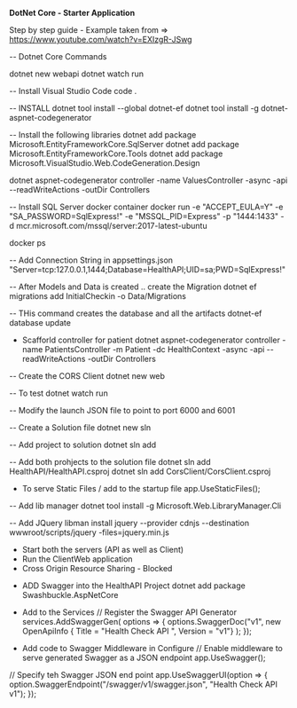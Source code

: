 **DotNet Core - Starter Application**

Step by step guide - Example taken from => https://www.youtube.com/watch?v=EXIzgR-JSwg


-- Dotnet Core Commands

dotnet new webapi
dotnet watch run

-- Install Visual Studio Code
code .

-- INSTALL 
dotnet tool install --global dotnet-ef
dotnet tool install -g dotnet-aspnet-codegenerator

-- Install the following libraries
dotnet add package Microsoft.EntityFrameworkCore.SqlServer
dotnet add package Microsoft.EntityFrameworkCore.Tools
dotnet add package Microsoft.VisualStudio.Web.CodeGeneration.Design

dotnet aspnet-codegenerator controller -name ValuesController -async -api --readWriteActions -outDir Controllers

-- Install SQL Server docker container 
docker run -e "ACCEPT_EULA=Y" -e "SA_PASSWORD=SqlExpress!" -e "MSSQL_PID=Express" -p "1444:1433" -d mcr.microsoft.com/mssql/server:2017-latest-ubuntu 

docker ps

-- Add Connection String in appsettings.json
"Server=tcp:127.0.0.1,1444;Database=HealthAPI;UID=sa;PWD=SqlExpress!"


-- After Models and Data is created .. create the Migration 
dotnet ef migrations add InitialCheckin -o Data/Migrations

-- THis command creates the database and all the artifacts
dotnet-ef database update 

- Scafforld controller for patient
dotnet aspnet-codegenerator controller -name PatientsController -m Patient -dc HealthContext -async -api --readWriteActions -outDir Controllers

-- Create the CORS Client
dotnet new web

-- To test 
dotnet watch run

-- Modify the launch JSON file to point to port 6000 and 6001 

-- Create a Solution file
dotnet new sln

-- Add project to solution
dotnet sln add 

-- Add both prohjects to the solution file
dotnet sln add HealthAPI/HealthAPI.csproj 
dotnet sln add CorsClient/CorsClient.csproj


- To serve Static Files / add to the startup file
app.UseStaticFiles();


-- Add lib manager 
dotnet tool install -g Microsoft.Web.LibraryManager.Cli 


-- Add JQuery
libman install jquery --provider cdnjs --destination wwwroot/scripts/jquery -files=jquery.min.js 

- Start both the servers (API as well as Client)
- Run the ClientWeb application
- Cross Origin Resource Sharing - Blocked

* ADD Swagger into the HealthAPI Project
dotnet add package Swashbuckle.AspNetCore

- Add to the Services
// Register the Swagger API Generator
services.AddSwaggerGen( options => {
    options.SwaggerDoc("v1", new OpenApiInfo { Title = "Health Check API ", Version = "v1"} );
});

- Add code to Swagger Middleware in Configure
// Enable middleware to serve generated Swagger as a JSON endpoint 
app.UseSwagger();

// Specify teh Swagger JSON end point
app.UseSwaggerUI(option => {
    option.SwaggerEndpoint("/swagger/v1/swagger.json", "Health Check API v1");
});